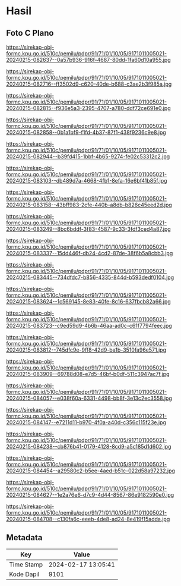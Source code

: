 # Hasil

## Foto C Plano

https://sirekap-obj-formc.kpu.go.id/510c/pemilu/pdpr/91/71/01/10/05/9171011005021-20240215-082637--0a57b936-916f-4687-80dd-1fa60d10a955.jpg

https://sirekap-obj-formc.kpu.go.id/510c/pemilu/pdpr/91/71/01/10/05/9171011005021-20240215-082716--ff3502d9-c620-40de-b688-c3ae2b3f985a.jpg

https://sirekap-obj-formc.kpu.go.id/510c/pemilu/pdpr/91/71/01/10/05/9171011005021-20240215-082815--f936e5a3-2395-4707-a780-ddf72ce691e0.jpg

https://sirekap-obj-formc.kpu.go.id/510c/pemilu/pdpr/91/71/01/10/05/9171011005021-20240215-082858--0b1a1bf9-f1fd-4b37-87f1-438f9236c9e8.jpg

https://sirekap-obj-formc.kpu.go.id/510c/pemilu/pdpr/91/71/01/10/05/9171011005021-20240215-082944--b39fd415-1bbf-4b65-9274-fe02c53312c2.jpg

https://sirekap-obj-formc.kpu.go.id/510c/pemilu/pdpr/91/71/01/10/05/9171011005021-20240215-083103--db489d7a-4668-4fb1-8efa-16e6bf41b85f.jpg

https://sirekap-obj-formc.kpu.go.id/510c/pemilu/pdpr/91/71/01/10/05/9171011005021-20240215-083158--43bff983-2cfe-440b-a8db-b826c45eed2d.jpg

https://sirekap-obj-formc.kpu.go.id/510c/pemilu/pdpr/91/71/01/10/05/9171011005021-20240215-083249--8bc6bddf-3f83-4587-9c33-3fdf3ced4a87.jpg

https://sirekap-obj-formc.kpu.go.id/510c/pemilu/pdpr/91/71/01/10/05/9171011005021-20240215-083337--15dd446f-db24-4cd2-87de-38f6b5a8cbb3.jpg

https://sirekap-obj-formc.kpu.go.id/510c/pemilu/pdpr/91/71/01/10/05/9171011005021-20240215-083445--734dfdc7-b856-4335-844d-b593dedf0104.jpg

https://sirekap-obj-formc.kpu.go.id/510c/pemilu/pdpr/91/71/01/10/05/9171011005021-20240215-083624--1c569145-8e83-40fe-8c16-637fbcb82a66.jpg

https://sirekap-obj-formc.kpu.go.id/510c/pemilu/pdpr/91/71/01/10/05/9171011005021-20240215-083723--c9ed59d9-4b6b-46aa-ad0c-c61f7794feec.jpg

https://sirekap-obj-formc.kpu.go.id/510c/pemilu/pdpr/91/71/01/10/05/9171011005021-20240215-083812--745dfc9e-9ff8-42d9-ba1b-3510fa96e571.jpg

https://sirekap-obj-formc.kpu.go.id/510c/pemilu/pdpr/91/71/01/10/05/9171011005021-20240215-083909--69788d08-e7d5-46bf-b0df-511c3947ac7f.jpg

https://sirekap-obj-formc.kpu.go.id/510c/pemilu/pdpr/91/71/01/10/05/9171011005021-20240215-084057--e038f60a-6331-4498-bb8f-3e13c2ec3558.jpg

https://sirekap-obj-formc.kpu.go.id/510c/pemilu/pdpr/91/71/01/10/05/9171011005021-20240215-084147--e7211d11-b970-4f0a-a40d-c356c115f23e.jpg

https://sirekap-obj-formc.kpu.go.id/510c/pemilu/pdpr/91/71/01/10/05/9171011005021-20240215-084238--cb876b41-0179-4128-8cd9-a5c185d1d602.jpg

https://sirekap-obj-formc.kpu.go.id/510c/pemilu/pdpr/91/71/01/10/05/9171011005021-20240215-084454--a29580c2-b5ee-4aed-b51c-022d58a97232.jpg

https://sirekap-obj-formc.kpu.go.id/510c/pemilu/pdpr/91/71/01/10/05/9171011005021-20240215-084627--1e2a76e6-d7c9-4d44-8567-86e9182590e0.jpg

https://sirekap-obj-formc.kpu.go.id/510c/pemilu/pdpr/91/71/01/10/05/9171011005021-20240215-084708--c130fa6c-eeeb-4de8-ad24-8e419f15adda.jpg


## Metadata

| Key        | Value               |
| ---------- | ------------------- |
| Time Stamp | 2024-02-17 13:05:41 |
| Kode Dapil | 9101                |



